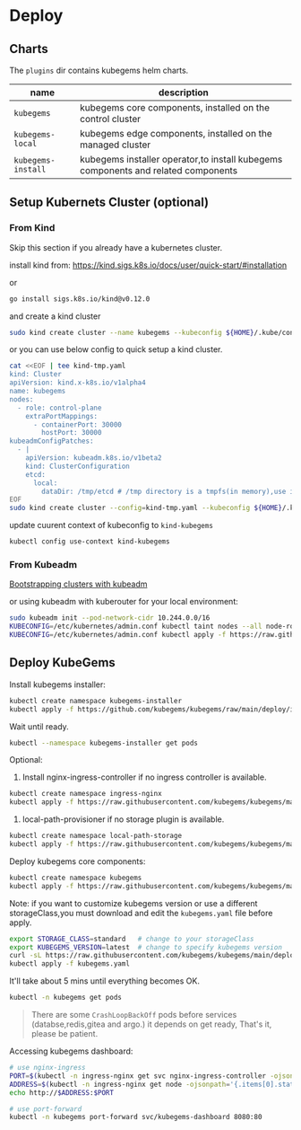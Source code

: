 # Deploy

## Charts

The `plugins` dir contains kubegems helm charts.

| name               | description                                                                       |
| ------------------ | --------------------------------------------------------------------------------- |
| `kubegems`         | kubegems core components, installed on the control cluster                        |
| `kubegems-local`   | kubegems edge components, installed on the managed cluster                        |
| `kubegems-install` | kubegems installer operator,to install kubegems components and related components |

## Setup Kubernets Cluster (optional)

### From Kind

Skip this section if you already have a kubernetes cluster.

install kind from: <https://kind.sigs.k8s.io/docs/user/quick-start/#installation>

or

```sh
go install sigs.k8s.io/kind@v0.12.0
```

and create a kind cluster

```sh
sudo kind create cluster --name kubegems --kubeconfig ${HOME}/.kube/config
```

or you can use below config to quick setup a kind cluster.

```sh
cat <<EOF | tee kind-tmp.yaml
kind: Cluster
apiVersion: kind.x-k8s.io/v1alpha4
name: kubegems
nodes:
  - role: control-plane
    extraPortMappings:
      - containerPort: 30000
        hostPort: 30000
kubeadmConfigPatches:
  - |
    apiVersion: kubeadm.k8s.io/v1beta2
    kind: ClusterConfiguration
    etcd:
      local:
        dataDir: /tmp/etcd # /tmp directory is a tmpfs(in memory),use it for speeding up etcd and lower disk IO.
EOF
sudo kind create cluster --config=kind-tmp.yaml --kubeconfig ${HOME}/.kube/config
```

update cuurent context of kubeconfig to `kind-kubegems`

```sh
kubectl config use-context kind-kubegems
```

### From Kubeadm

[Bootstrapping clusters with kubeadm](https://kubernetes.io/docs/setup/production-environment/tools/kubeadm/)

or using kubeadm with kuberouter for your local environment:

```sh
sudo kubeadm init --pod-network-cidr 10.244.0.0/16
KUBECONFIG=/etc/kubernetes/admin.conf kubectl taint nodes --all node-role.kubernetes.io/master-
KUBECONFIG=/etc/kubernetes/admin.conf kubectl apply -f https://raw.githubusercontent.com/cloudnativelabs/kube-router/master/daemonset/kubeadm-kuberouter.yaml
```

## Deploy KubeGems

Install kubegems installer:

```sh
kubectl create namespace kubegems-installer
kubectl apply -f https://github.com/kubegems/kubegems/raw/main/deploy/installer.yaml
```

Wait until ready.

```sh
kubectl --namespace kubegems-installer get pods
```

Optional:

1. Install nginx-ingress-controller if no ingress controller is available.

  ```sh
  kubectl create namespace ingress-nginx
  kubectl apply -f https://raw.githubusercontent.com/kubegems/kubegems/main/deploy/addon-nginx-ingress.yaml
  ```

1. local-path-provisioner if no storage plugin is available.

  ```sh
  kubectl create namespace local-path-storage
  kubectl apply -f https://raw.githubusercontent.com/kubegems/kubegems/main/deploy/addon-local-path-provisioner.yaml
  ```

Deploy kubegems core components:

```sh
kubectl create namespace kubegems
kubectl apply -f https://raw.githubusercontent.com/kubegems/kubegems/main/deploy/kubegems.yaml
```

Note: if you want to customize kubegems version or use a different storageClass,you must download and edit the `kubegems.yaml` file before apply.

```sh
export STORAGE_CLASS=standard   # change to your storageClass
export KUBEGEMS_VERSION=latest  # change to specify kubegems version
curl -sL https://raw.githubusercontent.com/kubegems/kubegems/main/deploy/kubegems.yaml | sed -e "s/local-path/${STORAGE_CLASS}/g" -e "s/main/${KUBEGEMS_VERSION}/g" > kubegems.yaml
kubectl apply -f kubegems.yaml
```

It'll take about 5 mins until everything becomes OK.

```sh
kubectl -n kubegems get pods
```

> There are some `CrashLoopBackOff` pods before services (databse,redis,gitea and argo.) it depends on get ready, That's it, please be patient.

Accessing kubegems dashboard:

```sh
# use nginx-ingress
PORT=$(kubectl -n ingress-nginx get svc nginx-ingress-controller -ojsonpath='{.spec.ports[0].nodePort}')
ADDRESS=$(kubectl -n ingress-nginx get node -ojsonpath='{.items[0].status.addresses[0].address}')
echo http://$ADDRESS:$PORT
```

```sh
# use port-forward
kubectl -n kubegems port-forward svc/kubegems-dashboard 8080:80
```
